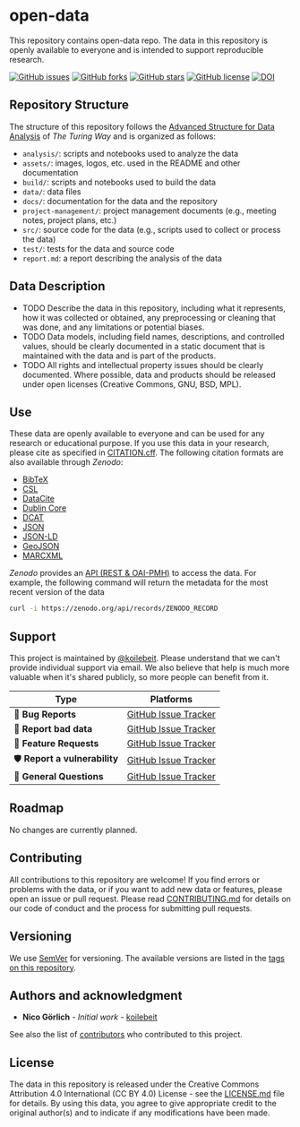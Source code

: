 # open-data

This repository contains open-data repo. The data in this repository is openly available to everyone and is intended to support reproducible research.

[![GitHub issues](https://img.shields.io/github/issues/koilebeit/open-data.svg)](https://github.com/koilebeit/open-data/issues)
[![GitHub forks](https://img.shields.io/github/forks/koilebeit/open-data.svg)](https://github.com/koilebeit/open-data/network)
[![GitHub stars](https://img.shields.io/github/stars/koilebeit/open-data.svg)](https://github.com/koilebeit/open-data/stargazers)
[![GitHub license](https://img.shields.io/github/license/koilebeit/open-data.svg)](https://github.com/koilebeit/open-data/blob/main/LICENSE.md)
[![DOI](https://zenodo.org/badge/ZENODO_RECORD.svg)](https://zenodo.org/badge/latestdoi/ZENODO_RECORD)

## Repository Structure

The structure of this repository follows the [Advanced Structure for Data Analysis](https://the-turing-way.netlify.app/project-design/project-repo/project-repo-advanced.html) of _The Turing Way_ and is organized as follows:

- `analysis/`: scripts and notebooks used to analyze the data
- `assets/`: images, logos, etc. used in the README and other documentation
- `build/`: scripts and notebooks used to build the data
- `data/`: data files
- `docs/`: documentation for the data and the repository
- `project-management/`: project management documents (e.g., meeting notes, project plans, etc.)
- `src/`: source code for the data (e.g., scripts used to collect or process the data)
- `test/`: tests for the data and source code
- `report.md`: a report describing the analysis of the data

## Data Description

- TODO Describe the data in this repository, including what it represents, how it was collected or obtained, any preprocessing or cleaning that was done, and any limitations or potential biases.
- TODO Data models, including field names, descriptions, and controlled values, should be clearly documented in a static document that is maintained with the data and is part of the products.
- TODO All rights and intellectual property issues should be clearly documented. Where possible, data and products should be released under open licenses (Creative Commons, GNU, BSD, MPL).

## Use

These data are openly available to everyone and can be used for any research or educational purpose. If you use this data in your research, please cite as specified in [CITATION.cff](CITATION.cff). The following citation formats are also available through _Zenodo_:

- [BibTeX](https://zenodo.org/record/ZENODO_RECORD/export/hx)
- [CSL](https://zenodo.org/record/ZENODO_RECORD/export/csl)
- [DataCite](https://zenodo.org/record/ZENODO_RECORD/export/dcite4)
- [Dublin Core](https://zenodo.org/record/ZENODO_RECORD/export/xd)
- [DCAT](https://zenodo.org/record/ZENODO_RECORD/export/dcat)
- [JSON](https://zenodo.org/record/ZENODO_RECORD/export/json)
- [JSON-LD](https://zenodo.org/record/ZENODO_RECORD/export/schemaorg_jsonld)
- [GeoJSON](https://zenodo.org/record/ZENODO_RECORD/export/geojson)
- [MARCXML](https://zenodo.org/record/ZENODO_RECORD/export/xm)

_Zenodo_ provides an [API (REST & OAI-PMH)](https://developers.zenodo.org/) to access the data. For example, the following command will return the metadata for the most recent version of the data

```bash
curl -i https://zenodo.org/api/records/ZENODO_RECORD
```

## Support

This project is maintained by [@koilebeit](https://github.com/koilebeit). Please understand that we can't provide individual support via email. We also believe that help is much more valuable when it's shared publicly, so more people can benefit from it.

| Type                         | Platforms                                                                  |
| ---------------------------- | -------------------------------------------------------------------------- |
| 🚨 **Bug Reports**           | [GitHub Issue Tracker](https://github.com/koilebeit/open-data/issues)      |
| 🤔 **Report bad data**       | [GitHub Issue Tracker](https://github.com/koilebeit/open-data/issues)      |
| 🎁 **Feature Requests**      | [GitHub Issue Tracker](https://github.com/koilebeit/open-data/issues)      |
| 🛡 **Report a vulnerability** | [GitHub Issue Tracker](https://github.com/koilebeit/open-data/issues)      |
| 💬 **General Questions**     | [GitHub Issue Tracker](https://github.com/koilebeit/open-data/discussions) |

## Roadmap

No changes are currently planned.

## Contributing

All contributions to this repository are welcome! If you find errors or problems with the data, or if you want to add new data or features, please open an issue or pull request. Please read [CONTRIBUTING.md](CONTRIBUTING.md) for details on our code of conduct and the process for submitting pull requests.

## Versioning

We use [SemVer](http://semver.org/) for versioning. The available versions are listed in the [tags on this repository](https://github.com/koilebeit/open-data/tags).

## Authors and acknowledgment

- **Nico Görlich** - _Initial work_ - [koilebeit](https://github.com/koilebeit)

See also the list of [contributors](https://github.com/koilebeit/open-data/graphs/contributors) who contributed to this project.

## License

The data in this repository is released under the Creative Commons Attribution 4.0 International (CC BY 4.0) License - see the [LICENSE.md](LICENSE.md) file for details. By using this data, you agree to give appropriate credit to the original author(s) and to indicate if any modifications have been made.
